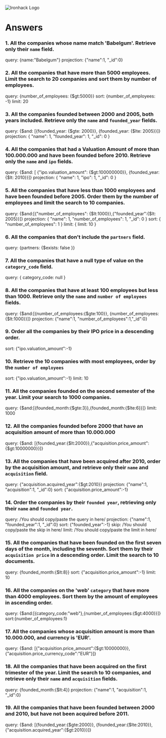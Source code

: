 ![Ironhack Logo](https://i.imgur.com/1QgrNNw.png)

# Answers

### 1. All the companies whose name match 'Babelgum'. Retrieve only their `name` field.

query: {name:"Babelgum"}
projection: {"name":1, "_id":0}

### 2. All the companies that have more than 5000 employees. Limit the search to 20 companies and sort them by **number of employees**.

query: {number_of_employees: {$gt:5000}}
sort: {number_of_employees: -1}
limit: 20

### 3. All the companies founded between 2000 and 2005, both years included. Retrieve only the `name` and `founded_year` fields.

query: {$and: [{founded_year: {$gte: 2000}}, {founded_year: {$lte: 2005}}]}
projection: { "name": 1, "founded_year": 1, "\_id": 0 }

### 4. All the companies that had a Valuation Amount of more than 100.000.000 and have been founded before 2010. Retrieve only the `name` and `ipo` fields.

query: {$and: [ {"ipo.valuation_amount": {$gt:100000000}}, {founded_year: {$lt: 2010}}]}
projection: { "name": 1, "ipo": 1, "\_id": 0 }

### 5. All the companies that have less than 1000 employees and have been founded before 2005. Order them by the number of employees and limit the search to 10 companies.

query: {$and:[{"number_of_employees": {$lt:1000}},{"founded_year":{$lt: 2005}}]}
projection: { "name": 1, "number_of_employees": 1, "\_id": 0 }
sort: { "number_of_employees": 1 }
limit: { limit: 10 }

### 6. All the companies that don't include the `partners` field.

query: {partners: {$exists: false }}

### 7. All the companies that have a null type of value on the `category_code` field.

query: { category_code: null }

### 8. All the companies that have at least 100 employees but less than 1000. Retrieve only the `name` and `number of employees` fields.

query: {$and:[{number_of_employees:{$gte:100}}, {number_of_employees:{$lt:1000}}]}
projection: {"name":1, "number_of_employees":1,"_id":0}

### 9. Order all the companies by their IPO price in a descending order.

sort: {"ipo.valuation_amount":-1}

### 10. Retrieve the 10 companies with most employees, order by the `number of employees`

sort: {"ipo.valuation_amount":-1}
limit: 10

### 11. All the companies founded on the second semester of the year. Limit your search to 1000 companies.

query: {$and:[{founded_month:{$gte:3}},{founded_month:{$lte:6}}]}
limit: 1000

### 12. All the companies founded before 2000 that have an acquisition amount of more than 10.000.000

query: {$and: [{founded_year:{$lt:2000}},{"acquisition.price_amount":{$gt:10000000}}]}

### 13. All the companies that have been acquired after 2010, order by the acquisition amount, and retrieve only their `name` and `acquisition` field.

query: {"acquisition.acquired_year":{$gt:2010}}
projection: {"name":1, "acquisition":1, "_id":0}
sort: {"acquisition.price_amount":-1}

### 14. Order the companies by their `founded year`, retrieving only their `name` and `founded year`.

query: /You should copy/paste the query in here/
projection: {"name":1, "founded_year":1, "_id":0}
sort: {"founded_year":-1}
skip: /You should copy/paste the skip in here/
limit: /You should copy/paste the limit in here/

### 15. All the companies that have been founded on the first seven days of the month, including the seventh. Sort them by their `acquisition price` in a descending order. Limit the search to 10 documents.

query: {founded_month:{$lt:8}}
sort: {"acquisition.price_amount":-1}
limit: 10

### 16. All the companies on the 'web' `category` that have more than 4000 employees. Sort them by the amount of employees in ascending order.

query: {$and:[{category_code:"web"},{number_of_employees:{$gt:4000}}]}
sort:{number_of_employees:1}

### 17. All the companies whose acquisition amount is more than 10.000.000, and currency is 'EUR'.

query: {$and: [{"acquisition.price_amount":{$gt:10000000}},{"acquisition.price_currency_code":"EUR"}]}

### 18. All the companies that have been acquired on the first trimester of the year. Limit the search to 10 companies, and retrieve only their `name` and `acquisition` fields.

query: {founded_month:{$lt:4}}
projection: {"name":1, "acquisition":1, "_id":0}

### 19. All the companies that have been founded between 2000 and 2010, but have not been acquired before 2011.

query: {$and: [{founded_year:{$gte:2000}}, {founded_year:{$lte:2010}}, {"acquisition.acquired_year":{$gt:2010}}]}
